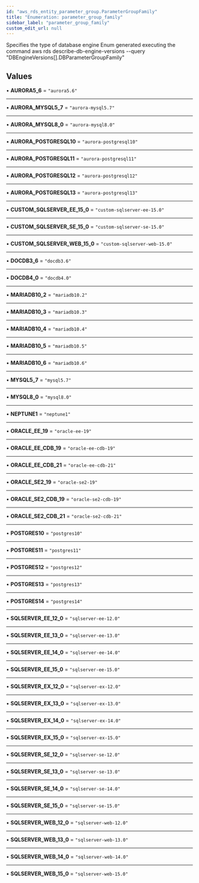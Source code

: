 ```yaml
---
id: "aws_rds_entity_parameter_group.ParameterGroupFamily"
title: "Enumeration: parameter_group_family"
sidebar_label: "parameter_group_family"
custom_edit_url: null
---
```


Specifies the type of database engine
Enum generated executing the command
aws rds describe-db-engine-versions --query "DBEngineVersions[].DBParameterGroupFamily"

## Values

• **AURORA5\_6** = ``"aurora5.6"``

___

• **AURORA\_MYSQL5\_7** = ``"aurora-mysql5.7"``

___

• **AURORA\_MYSQL8\_0** = ``"aurora-mysql8.0"``

___

• **AURORA\_POSTGRESQL10** = ``"aurora-postgresql10"``

___

• **AURORA\_POSTGRESQL11** = ``"aurora-postgresql11"``

___

• **AURORA\_POSTGRESQL12** = ``"aurora-postgresql12"``

___

• **AURORA\_POSTGRESQL13** = ``"aurora-postgresql13"``

___

• **CUSTOM\_SQLSERVER\_EE\_15\_0** = ``"custom-sqlserver-ee-15.0"``

___

• **CUSTOM\_SQLSERVER\_SE\_15\_0** = ``"custom-sqlserver-se-15.0"``

___

• **CUSTOM\_SQLSERVER\_WEB\_15\_0** = ``"custom-sqlserver-web-15.0"``

___

• **DOCDB3\_6** = ``"docdb3.6"``

___

• **DOCDB4\_0** = ``"docdb4.0"``

___

• **MARIADB10\_2** = ``"mariadb10.2"``

___

• **MARIADB10\_3** = ``"mariadb10.3"``

___

• **MARIADB10\_4** = ``"mariadb10.4"``

___

• **MARIADB10\_5** = ``"mariadb10.5"``

___

• **MARIADB10\_6** = ``"mariadb10.6"``

___

• **MYSQL5\_7** = ``"mysql5.7"``

___

• **MYSQL8\_0** = ``"mysql8.0"``

___

• **NEPTUNE1** = ``"neptune1"``

___

• **ORACLE\_EE\_19** = ``"oracle-ee-19"``

___

• **ORACLE\_EE\_CDB\_19** = ``"oracle-ee-cdb-19"``

___

• **ORACLE\_EE\_CDB\_21** = ``"oracle-ee-cdb-21"``

___

• **ORACLE\_SE2\_19** = ``"oracle-se2-19"``

___

• **ORACLE\_SE2\_CDB\_19** = ``"oracle-se2-cdb-19"``

___

• **ORACLE\_SE2\_CDB\_21** = ``"oracle-se2-cdb-21"``

___

• **POSTGRES10** = ``"postgres10"``

___

• **POSTGRES11** = ``"postgres11"``

___

• **POSTGRES12** = ``"postgres12"``

___

• **POSTGRES13** = ``"postgres13"``

___

• **POSTGRES14** = ``"postgres14"``

___

• **SQLSERVER\_EE\_12\_0** = ``"sqlserver-ee-12.0"``

___

• **SQLSERVER\_EE\_13\_0** = ``"sqlserver-ee-13.0"``

___

• **SQLSERVER\_EE\_14\_0** = ``"sqlserver-ee-14.0"``

___

• **SQLSERVER\_EE\_15\_0** = ``"sqlserver-ee-15.0"``

___

• **SQLSERVER\_EX\_12\_0** = ``"sqlserver-ex-12.0"``

___

• **SQLSERVER\_EX\_13\_0** = ``"sqlserver-ex-13.0"``

___

• **SQLSERVER\_EX\_14\_0** = ``"sqlserver-ex-14.0"``

___

• **SQLSERVER\_EX\_15\_0** = ``"sqlserver-ex-15.0"``

___

• **SQLSERVER\_SE\_12\_0** = ``"sqlserver-se-12.0"``

___

• **SQLSERVER\_SE\_13\_0** = ``"sqlserver-se-13.0"``

___

• **SQLSERVER\_SE\_14\_0** = ``"sqlserver-se-14.0"``

___

• **SQLSERVER\_SE\_15\_0** = ``"sqlserver-se-15.0"``

___

• **SQLSERVER\_WEB\_12\_0** = ``"sqlserver-web-12.0"``

___

• **SQLSERVER\_WEB\_13\_0** = ``"sqlserver-web-13.0"``

___

• **SQLSERVER\_WEB\_14\_0** = ``"sqlserver-web-14.0"``

___

• **SQLSERVER\_WEB\_15\_0** = ``"sqlserver-web-15.0"``
